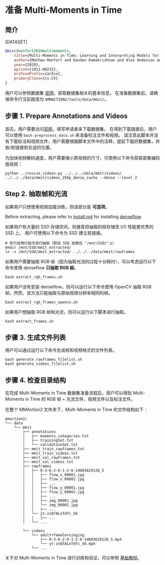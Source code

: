# 准备 Multi-Moments in Time

## 简介

[DATASET]

```BibTeX
@misc{monfort2019multimoments,
    title={Multi-Moments in Time: Learning and Interpreting Models for Multi-Action Video Understanding},
    author={Mathew Monfort and Kandan Ramakrishnan and Alex Andonian and Barry A McNamara and Alex Lascelles, Bowen Pan, Quanfu Fan, Dan Gutfreund, Rogerio Feris, Aude Oliva},
    year={2019},
    eprint={1911.00232},
    archivePrefix={arXiv},
    primaryClass={cs.CV}
}
```

用户可以参照数据集 [官网](http://moments.csail.mit.edu/)，获取数据集相关的基本信息。
在准备数据集前，请确保命令行当前路径为 `$MMACTION2/tools/data/mmit/`。

## 步骤 1. Prepare Annotations and Videos

首先，用户需要访问[官网](http://moments.csail.mit.edu/)，填写申请表来下载数据集。
在得到下载链接后，用户可以使用 `bash preprocess_data.sh` 来准备标注文件和视频。
请注意此脚本并没有下载标注和视频文件，用户需要根据脚本文件中的注释，提前下载好数据集，并放/软链接到合适的位置。

为加快视频解码速度，用户需要缩小原视频的尺寸，可使用以下命令获取密集编码版视频：

```
python ../resize_videos.py ../../../data/mmit/videos/ ../../../data/mmit/videos_256p_dense_cache --dense --level 2
```

## Step 2. 抽取帧和光流

如果用户只想使用视频加载训练，则该部分是 **可选项**。

Before extracting, please refer to [install.md](/docs/install.md) for installing [denseflow](https://github.com/open-mmlab/denseflow).

如果用户有大量的 SSD 存储空间，则推荐将抽取的帧存储至 I/O 性能更优秀的 SSD 上。
用户可使用以下命令为 SSD 建立软链接。

```shell
# 执行这两行指令进行抽取（假设 SSD 挂载在 "/mnt/SSD/"上）
mkdir /mnt/SSD/mmit_extracted/
ln -s /mnt/SSD/mmit_extracted/ ../../../data/mmit/rawframes
```

如果用户需要抽取 RGB 帧（因为抽取光流的过程十分耗时），可以考虑运行以下命令使用 denseflow **只抽取 RGB 帧**。

```shell
bash extract_rgb_frames.sh
```

如果用户没有安装 denseflow，则可以运行以下命令使用 OpenCV 抽取 RGB 帧。然而，该方法只能抽取与原始视频分辨率相同的帧。

```shell
bash extract_rgb_frames_opencv.sh
```

如果用户想抽取 RGB 帧和光流，则可以运行以下脚本进行抽取。

```shell
bash extract_frames.sh
```

## 步骤 3. 生成文件列表

用户可以通过运行以下命令生成帧和视频格式的文件列表。

```shell
bash generate_rawframes_filelist.sh
bash generate_videos_filelist.sh
```

## 步骤 4. 检查目录结构

在完成 Multi-Moments in Time 数据集准备流程后，用户可以得到 Multi-Moments in Time 的 RGB 帧 + 光流文件，视频文件以及标注文件。

在整个 MMAction2 文件夹下，Multi-Moments in Time 的文件结构如下：

```
mmaction2/
└── data
    └── mmit
        ├── annotations
        │   ├── moments_categories.txt
        │   ├── trainingSet.txt
        │   └── validationSet.txt
        ├── mmit_train_rawframes.txt
        ├── mmit_train_videos.txt
        ├── mmit_val_rawframes.txt
        ├── mmit_val_videos.txt
        ├── rawframes
        │   ├── 0-3-6-2-9-1-2-6-14603629126_5
        │   │   ├── flow_x_00001.jpg
        │   │   ├── flow_x_00002.jpg
        │   │   ├── ...
        │   │   ├── flow_y_00001.jpg
        │   │   ├── flow_y_00002.jpg
        │   │   ├── ...
        │   │   ├── img_00001.jpg
        │   │   └── img_00002.jpg
        │   │   ├── ...
        │   └── yt-zxQfALnTdfc_56
        │   │   ├── ...
        │   └── ...

        └── videos
            └── adult+female+singing
                ├── 0-3-6-2-9-1-2-6-14603629126_5.mp4
                └── yt-zxQfALnTdfc_56.mp4
            └── ...
```

关于对 Multi-Moments in Time 进行训练和验证，可以参照 [基础教程](/docs_zh_CN/getting_started.md)。

